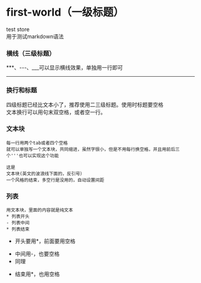 # first-world（一级标题）
test store  
用于测试markdown语法  

### 横线（三级标题）
***、---、___可以显示横线效果，单独用一行即可

***

### 换行和标题
四级标题已经比文本小了，推荐使用二三级标题。使用时标题要空格  
文本换行可以用句末双空格，或者空一行。

### 文本块
    每一行用两个tab或者四个空格
    就可以单独写一个文本块，共同缩进，虽然字很小，但是不用每行换空格，并且用前后三个'''也可以实现这个功能
    
```
这是
文本块(英文的波浪线下面的，反引号）
一个风格的结束，多空行是没用的，自动设置间距
```

### 列表
```
用文本块，里面的内容就是纯文本
* 列表开头
- 列表中间
* 列表结束
```

* 开头要用*，前面要用空格
- 中间用-，也要空格
- 同理
* 结束用*，也用空格


